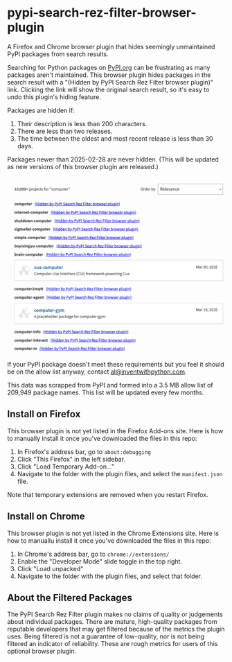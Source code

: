 # pypi-search-rez-filter-browser-plugin

A Firefox and Chrome browser plugin that hides seemingly unmaintained PyPI packages from search results.

Searching for Python packages on [PyPI.org](https://pypi.org) can be frustrating as many packages aren't maintained. This browser plugin hides packages in the search result with a "(Hidden by PyPI Search Rez Filter browser plugin)" link. Clicking the link will show the original search result, so it's easy to undo this plugin's hiding feature.

Packages are hidden if:

1. Their description is less than 200 characters.
1. There are less than two releases.
1. The time between the oldest and most recent release is less than 30 days.

Packages newer than 2025-02-28 are never hidden. (This will be updated as new versions of this browser plugin are released.)

<img src="https://raw.githubusercontent.com/asweigart/pypi-search-rez-filter-browser-plugin/refs/heads/main/screenshot-rez-filter.png">

If your PyPI package doesn't meet these requirements but you feel it should be on the allow list anyway, contact [al@inventwithpython.com](mailto:al@inventwithpython.com).

This data was scrapped from PyPI and formed into a 3.5 MB allow list of 209,949 package names. This list will be updated every few months.

## Install on Firefox

This browser plugin is not yet listed in the Firefox Add-ons site. Here is how to manually install it once you've downloaded the files in this repo:

1. In Firefox's address bar, go to `about:debugging`
1. Click "This Firefox" in the left sidebar.
1. Click "Load Temporary Add-on..."
1. Navigate to the folder with the plugin files, and select the `manifest.json` file.

Note that temporary extensions are removed when you restart Firefox.

## Install on Chrome

This browser plugin is not yet listed in the Chrome Extensions site. Here is how to manuallu install it once you've downloaded the files in this repo:

1. In Chrome's address bar, go to `chrome://extensions/`
1. Enable the "Developer Mode" slide toggle in the top right.
1. Click "Load unpacked"
1. Navigate to the folder with the plugin files, and select that folder.

## About the Filtered Packages

The PyPI Search Rez Filter plugin makes no claims of quality or judgements about individual packages. There are mature, high-quality packages from reputable developers that may get filtered because of the metrics the plugin uses. Being filtered is not a guarantee of low-quality, nor is not being filtered an indicator of reliability. These are rough metrics for users of this optional browser plugin.
